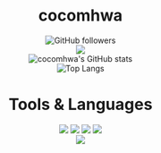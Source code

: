 <div align="center">   

# cocomhwa   
   
![GitHub followers](https://img.shields.io/github/followers/cocomhwa?style=flat-square)   
<a href="https://velog.io/@cocomhwa" target="_blank"><img src="https://img.shields.io/badge/Velog-20C997?style=flat-square&logo=Velog&logoColor=white"/></a>   
![cocomhwa's GitHub stats](https://github-readme-stats.vercel.app/api?username=cocomhwa&count_private=true&show_icons=true&theme=gruvbox)   
![Top Langs](https://github-readme-stats.vercel.app/api/top-langs/?username=cocomhwa&layout=compact&theme=gruvbox)   

# Tools & Languages   
   
<a href="https://www.vim.org/" target="_blank"><img src="https://img.shields.io/badge/Vim-019733?style=flat-square&logo=Vim&logoColor=white"/></a>
<a href="https://code.visualstudio.com" target="_blank"><img src="https://img.shields.io/badge/visualstudiocode-007ACC?style=flat-square&logo=visualstudiocode&logoColor=white"/></a>
<a href="https://www.arduino.cc/" target="_blank"><img src="https://img.shields.io/badge/Arduino-00979D?style=flat-square&logo=Arduino&logoColor=white"/></a>
<a href="https://www.blender.org/" target="_blank"><img src="https://img.shields.io/badge/Blender-F5792A?style=flat-square&logo=Blender&logoColor=white"/></a>   
<img src="https://img.shields.io/badge/C-A8B9CC?style=flat-square&logo=C&logoColor=white"/>   

</div>
